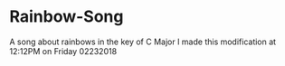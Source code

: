 # Rainbow-Song
A song about rainbows in the key of C Major
I made this modification at 12:12PM on Friday 02232018
